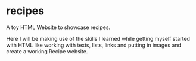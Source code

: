 # recipes
A toy HTML Website to showcase recipes. 

Here I will be making use of the skills I learned while getting myself started with HTML like working with texts, lists, links and putting in images and create a working Recipe website.